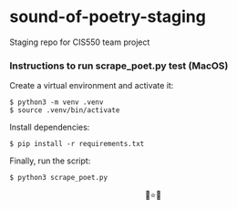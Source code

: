 # sound-of-poetry-staging
Staging repo for CIS550 team project

### Instructions to run scrape_poet.py test (MacOS)

Create a virtual environment and activate it:
```shell
$ python3 -m venv .venv
$ source .venv/bin/activate
```

Install dependencies:
```shell
$ pip install -r requirements.txt
```

Finally, run the script:
```shell
$ python3 scrape_poet.py
```

<div align="center">🐻⭐🍎️</div>

